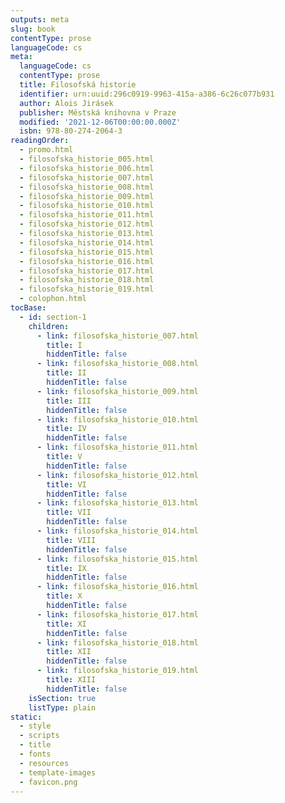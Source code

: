 ```yaml
---
outputs: meta
slug: book
contentType: prose
languageCode: cs
meta:
  languageCode: cs
  contentType: prose
  title: Filosofská historie
  identifier: urn:uuid:296c0919-9963-415a-a386-6c26c077b931
  author: Alois Jirásek
  publisher: Městská knihovna v Praze
  modified: '2021-12-06T00:00:00.000Z'
  isbn: 978-80-274-2064-3
readingOrder:
  - promo.html
  - filosofska_historie_005.html
  - filosofska_historie_006.html
  - filosofska_historie_007.html
  - filosofska_historie_008.html
  - filosofska_historie_009.html
  - filosofska_historie_010.html
  - filosofska_historie_011.html
  - filosofska_historie_012.html
  - filosofska_historie_013.html
  - filosofska_historie_014.html
  - filosofska_historie_015.html
  - filosofska_historie_016.html
  - filosofska_historie_017.html
  - filosofska_historie_018.html
  - filosofska_historie_019.html
  - colophon.html
tocBase:
  - id: section-1
    children:
      - link: filosofska_historie_007.html
        title: I
        hiddenTitle: false
      - link: filosofska_historie_008.html
        title: II
        hiddenTitle: false
      - link: filosofska_historie_009.html
        title: III
        hiddenTitle: false
      - link: filosofska_historie_010.html
        title: IV
        hiddenTitle: false
      - link: filosofska_historie_011.html
        title: V
        hiddenTitle: false
      - link: filosofska_historie_012.html
        title: VI
        hiddenTitle: false
      - link: filosofska_historie_013.html
        title: VII
        hiddenTitle: false
      - link: filosofska_historie_014.html
        title: VIII
        hiddenTitle: false
      - link: filosofska_historie_015.html
        title: IX
        hiddenTitle: false
      - link: filosofska_historie_016.html
        title: X
        hiddenTitle: false
      - link: filosofska_historie_017.html
        title: XI
        hiddenTitle: false
      - link: filosofska_historie_018.html
        title: XII
        hiddenTitle: false
      - link: filosofska_historie_019.html
        title: XIII
        hiddenTitle: false
    isSection: true
    listType: plain
static:
  - style
  - scripts
  - title
  - fonts
  - resources
  - template-images
  - favicon.png
---
```


